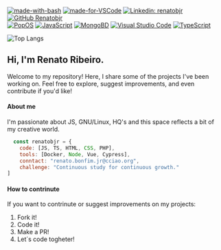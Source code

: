 <!--
**renatobjr/renatobjr** is a ✨ _special_ ✨ repository because its `README.md` (this file) appears on your GitHub profile.

Here are some ideas to get you started:

- 🔭 I’m currently working on ...
- 🌱 I’m currently learning ...
- 👯 I’m looking to collaborate on ...
- 🤔 I’m looking for help with ...
- 💬 Ask me about ...
- 📫 How to reach me: ...
- 😄 Pronouns: ...
- ⚡ Fun fact: ...
-->
[![made-with-bash](https://img.shields.io/badge/Made%20with-Bash-1f425f.svg)](https://www.gnu.org/software/bash/)
[![made-for-VSCode](https://img.shields.io/badge/Made%20for-VSCode-1f425f.svg)](https://code.visualstudio.com/)
[![Linkedin: renatobjr](https://img.shields.io/badge/-Renatobjr-blue?style=flat-square&logo=Linkedin&logoColor=white&link=https://www.linkedin.com/in/renato-bonfim-jr-b20b93121/)](https://www.linkedin.com/in/renato-bonfim-jr-b20b93121/)
[![GitHub Renatobjr](https://img.shields.io/github/followers/renatobjr?label=follow&style=social)](https://github.com/renatobjr)
<br />
[![PopOS](https://img.shields.io/badge/--FCC624?logo=linux&logoColor=000)](https://pop.system76.com/)
[![JavaScript](https://img.shields.io/badge/--FCC624?logo=javascript&logoColor=000)](https://www.javascript.com/)
[![MongoBD](https://img.shields.io/badge/--47A248?logo=mongodb&logoColor=000)](https://www.mongodb.com/pt-br)
[![Visual Studio Code](https://img.shields.io/badge/--3178C6?logo=visual%20studio%20code&logoColor=ffffff)](https://code.visualstudio.com/)
[![TypeScript](https://img.shields.io/badge/--3178C6?logo=typescript&logoColor=ffffff)](https://www.typescriptlang.org/)

![Top Langs](https://github-readme-stats.vercel.app/api/top-langs/?username=renatobjr&layout=compact)
<br />
<h2> Hi, I'm Renato Ribeiro.</h2>
<p>Welcome to my repository! Here, I share some of the projects I've been working on. Feel free to explore, suggest improvements, and even contribute if you'd like!</p>
<h4>About me</h4>
<p>I'm passionate about JS, GNU/Linux, HQ's and this space reflects a bit of my creative world.</p>

~~~javascript
  const renatobjr = {
    code: [JS, TS, HTML, CSS, PHP],
    tools: [Docker, Node, Vue, Cypress],
    conntact: "renato.bonfim.jr@cciao.org",
    challenge: "Continuous study for continuous growth."
]
~~~

<h4>How to contrinute</h4>
<p>If you want to contrinute or suggest improvements on my projects:</p>
<ol>
  <li>Fork it!</li>
  <li>Code it!</li>
  <li>Make a PR!</li>
  <li>Let´s code togheter!</li>
</ol>
